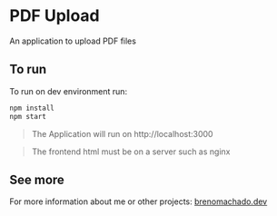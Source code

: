 # PDF Upload
An application to upload PDF files

## To run
To run on dev environment run:

```sh
npm install
npm start
```
> The Application will run on http://localhost:3000

> The frontend html must be on a server such as nginx

## See more
For more information about me or other projects: [brenomachado.dev](https://brenomachado.dev)